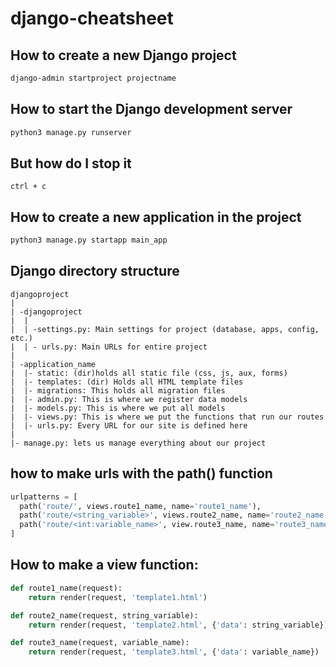# django-cheatsheet

## How to create a new Django project
```bash
django-admin startproject projectname
```

## How to start the Django development server
```bash
python3 manage.py runserver
```


## But how do I stop it
```
ctrl + c
```
## How to create a new application in the project
```bash
python3 manage.py startapp main_app
```

## Django directory structure
```
djangoproject
|
| -djangoproject
|  |
|  | -settings.py: Main settings for project (database, apps, config, etc.)
|  | - urls.py: Main URLs for entire project
|
| -application_name
|  |- static: (dir)holds all static file (css, js, aux, forms)
|  |- templates: (dir) Holds all HTML template files
|  |- migrations: This holds all migration files
|  |- admin.py: This is where we register data models
|  |- models.py: This is where we put all models
|  |- views.py: This is where we put the functions that run our routes
|  |- urls.py: Every URL for our site is defined here
|
|- manage.py: lets us manage everything about our project
```

## how to make urls with the path() function
```python
urlpatterns = [
  path('route/', views.route1_name, name='route1_name'),
  path('route/<string_variable>', views.route2_name, name='route2_name'),
  path('route/<int:variable_name>', view.route3_name, name='route3_name'),
]
```

## How to make a view function:
```python
def route1_name(request):
    return render(request, 'template1.html')

def route2_name(request, string_variable):
    return render(request, 'template2.html', {'data': string_variable})

def route3_name(request, variable_name):
    return render(request, 'template3.html', {'data': variable_name})    
```

## 
```

```
